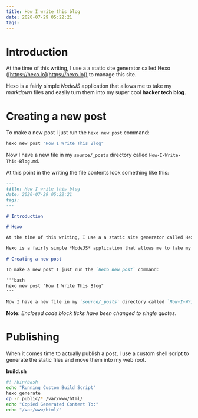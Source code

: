 ```yaml
---
title: How I write this blog
date: 2020-07-29 05:22:21
tags:
---
```


# Introduction

At the time of this writing, I use a a static site generator called Hexo ([https://hexo.io](https://hexo.io)) to manage this site.  

Hexo is a fairly simple *NodeJS* application that allows me to take my *markdown* files and easily turn them into my super cool **hacker tech blog**.

# Creating a new post

To make a new post I just run the `hexo new post` command:

```bash
hexo new post "How I Write This Blog"
```

Now I have a new file in my `source/_posts` directory called `How-I-Write-This-Blog.md`. 

At this point in the writing the file contents look something like this:
```markdown
---
title: How I write this blog
date: 2020-07-29 05:22:21
tags:
---

# Introduction

# Hexo

At the time of this writing, I use a a static site generator called Hexo ([https://hexo.io](https://hexo.io)) to manage this site.  

Hexo is a fairly simple *NodeJS* application that allows me to take my *markdown* files and easily turn them into my super cool **hacker tech blog**.

# Creating a new post

To make a new post I just run the `hexo new post` command:

'''bash
hexo new post "How I Write This Blog"
'''

Now I have a new file in my `source/_posts` directory called `How-I-Write-This-Blog.md`. 
```
**Note:** *Enclosed code block ticks have been changed to single quotes.*

# Publishing

When it comes time to actually publish a post, I use a custom shell script to generate the static files and move them into my web root. 

**build.sh**
```bash
#! /bin/bash
echo "Running Custom Build Script"
hexo generate
cp -r public/* /var/www/html/
echo "Copied Generated Content To:"
echo "/var/www/html/"
```
